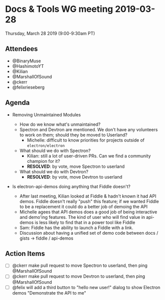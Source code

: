 # Docs & Tools WG meeting 2019-03-28

Thursday, March 28 2019 (9:00-9:30am PT)

## Attendees
* @BinaryMuse
* @HashimotoYT
* @Kilian
* @MarshallOfSound
* @ckerr
* @felixrieseberg

## Agenda


* Removing Unmaintained Modules
  * How do we know what's unmaintained?
  * Spectron and Devtron are mentioned. We don't have any volunteers to work on them; should they be moved to Userland?
    * Michelle: difficult to know priorities for projects outside of `electron/electron` 
  * What should we do with Spectron?
    * Kilian: still a lot of user-driven PRs. Can we find a community champion for it?
    * **RESOLVED**: by vote, move Spectron to userland
  * What should we do with Devtron?
    * **RESOLVED**: by vote, move Devtron to userland

* Is electron-api-demos doing anything that Fiddle doesn't?
  * After last meeting, Kilian looked at Fiddle & hadn't known it had API demos. Fiddle doesn't really "push" this feature; if we wanted Fiddle to be a replacement it could do a better job of demoing the API
  * Michelle agees that API demos does a good job of being interactive and demo'ing features. The kind of user who will find value in api-demos is less likely to find that in a power tool like Fiddle
  * Sam: Fiddle has the ability to launch a Fiddle with a link.
  * Discussion about having a unified set of demo code between docs / gists -> fiddle / api-demos


## Action Items

 - [ ] @ckerr make pull request to move Spectron to userland, then ping @MarshallOfSound
 - [ ] @ckerr make pull request to move Devtron to userland, then ping @MarshallOfSound
 - [ ] @felix will add a third button to "hello new user!" dialog to show Electron demos "Demonstrate the API to me"
